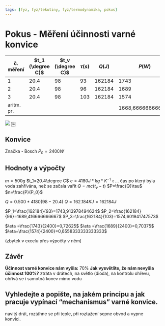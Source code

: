 ```yaml
---
tags: [fyz, fyz/tekutiny, fyz/termodynamika, pokus]
---
```

# Pokus - Měření účinnosti varné konvice

| č. měření  | $t_1 (\degree C)$ | $t_v (\degree C)$ | $\tau (s)$ | $Q (J)$ | $P (W)$ | $n$   |
| ---------- | ----------------- | ----------------- | ---------- | ------- | ------- | ----- |
| 1          | 20.4              | 98                | 93         | 162184  | 1743    | 0.726 |
| 2          | 20.4              | 98                | 96         | 162184  | 1689    | 0.703 |
| 3          | 20.4              | 98                | 103        | 162184  | 1574    | 0.655 |
| aritm. pr. |                   |                   |            |         | 1668,666666666667        |   0,6946666666666667    |
![](Pasted%20image%2020221219180033.png)
￼

## Konvice
Značka - Bosch
$P_0=2400W$

## Hodnoty a výpočty
$m=500g$
$t_1=20.4\degree C$
$c=4180J *kg*K^{-1}$
$\tau$ … čas po který byla voda zahřívána, než se začala vařit
$Q=mc(t_v-t)$
$P=\frac{Q}\tau$
$n=\frac{P}{P_0}$

$Q=0.500*4180(98-20.4)$
$Q=162.184 KJ=162184J$

$P_1=\frac{162184}{93}=1743,913978494624$
$P_2=\frac{162184}{96}=1689,416666666667$
$P_3=\frac{162184}{103}=1574,601941747573$

$\eta =\frac{1743}{2400}=0,72625$
$\eta =\frac{1689}{2400}=0,70375$
$\eta=\frac{1574}{2400}=0,6558333333333333$

(zbytek v excelu přes výpočty v něm)

## Závěr

**Účinnost varné konvice nám vyšla:** 70%
**Jak vysvětlíte, že nám nevyšla účinnost 100%?**
ztráta v drátech, na světlo (dioda), na kontrolu ohřevu, ohřívá se i samotná konev mimo vodu

## Vyhledejte a popište, na jakém principu a jak pracuje vypínací “mechanismus” varné konvice.
navitý drát, roztáhne se při teple, při roztažení sepne obvod a vypne konvici.